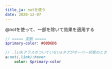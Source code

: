 ```yaml
---
title_ja: notを使う
date: 2020-12-07
---
```


@notを使って、一部を除いて効果を適用する

```sass
// ===== 変数 =====
$primary-color: #00D6D6

// .linkクラスのついていないaタグがホーバー状態のとき
a:not(.link):hover
    color: $primary-color
```